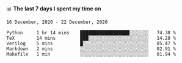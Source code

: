 <!--
### Hi there 👋

- 🤔 I was learning formal verification with Coq formally, but want to **build things** now.
- 😬 I am broadly interested in **computer systems** and **programming languages** (just a beginner 🥺).
- 🤩 (I hope I can) code for fun!

<img src="https://github-readme-stats.vercel.app/api?username=xxchan&show_icons=true&icon_color=0366d6&text_color=24292e&bg_color=ffffff&hide_title=true" />

---
-->


📊 **The last 7 days I spent my time on** 

<!--START_SECTION:waka-->
```text
16 December, 2020 - 22 December, 2020

Python     1 hr 14 mins    ██████████████████░░░░░░░   74.38 % 
TeX        14 mins         ███░░░░░░░░░░░░░░░░░░░░░░   14.28 % 
Verilog    5 mins          █░░░░░░░░░░░░░░░░░░░░░░░░   05.47 % 
Markdown   2 mins          ░░░░░░░░░░░░░░░░░░░░░░░░░   02.91 % 
Makefile   1 min           ░░░░░░░░░░░░░░░░░░░░░░░░░   01.94 %
```
<!--END_SECTION:waka-->

<!--
**xxchan/xxchan** is a ✨ _special_ ✨ repository because its `README.md` (this file) appears on your GitHub profile.

Here are some ideas to get you started:

- 🔭 I’m currently working on ...
- 🌱 I’m currently learning ...
- 👯 I’m looking to collaborate on ...
- 🤔 I’m looking for help with ...
- 💬 Ask me about ...
- 📫 How to reach me: ...
- 😄 Pronouns: ...
- ⚡ Fun fact: ...
-->
